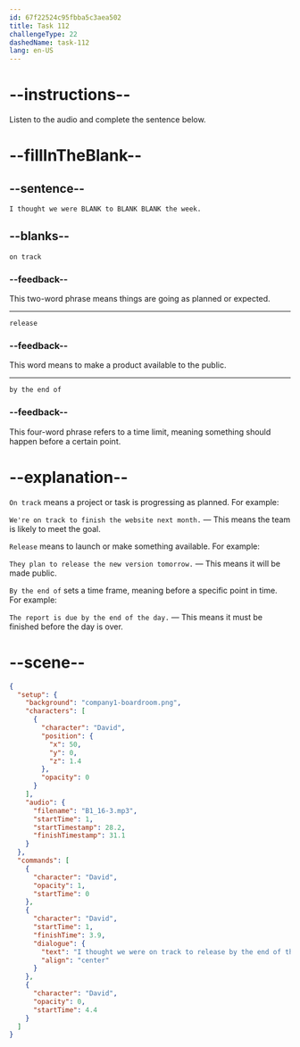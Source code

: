 ```yaml
---
id: 67f22524c95fbba5c3aea502
title: Task 112
challengeType: 22
dashedName: task-112
lang: en-US
---
```


<!-- (Audio) David: I thought we were on track to release by the end of the week. -->

# --instructions--

Listen to the audio and complete the sentence below.

# --fillInTheBlank--

## --sentence--

`I thought we were BLANK to BLANK BLANK the week.`

## --blanks--

`on track`

### --feedback--

This two-word phrase means things are going as planned or expected.

---

`release`

### --feedback--

This word means to make a product available to the public.

---

`by the end of`

### --feedback--

This four-word phrase refers to a time limit, meaning something should happen before a certain point.

# --explanation--

`On track` means a project or task is progressing as planned. For example:

`We're on track to finish the website next month.` — This means the team is likely to meet the goal.

`Release` means to launch or make something available. For example:

`They plan to release the new version tomorrow.` — This means it will be made public.

`By the end of` sets a time frame, meaning before a specific point in time. For example:

`The report is due by the end of the day.` — This means it must be finished before the day is over.

# --scene--

```json
{
  "setup": {
    "background": "company1-boardroom.png",
    "characters": [
      {
        "character": "David",
        "position": {
          "x": 50,
          "y": 0,
          "z": 1.4
        },
        "opacity": 0
      }
    ],
    "audio": {
      "filename": "B1_16-3.mp3",
      "startTime": 1,
      "startTimestamp": 28.2,
      "finishTimestamp": 31.1
    }
  },
  "commands": [
    {
      "character": "David",
      "opacity": 1,
      "startTime": 0
    },
    {
      "character": "David",
      "startTime": 1,
      "finishTime": 3.9,
      "dialogue": {
        "text": "I thought we were on track to release by the end of the week.",
        "align": "center"
      }
    },
    {
      "character": "David",
      "opacity": 0,
      "startTime": 4.4
    }
  ]
}
```
